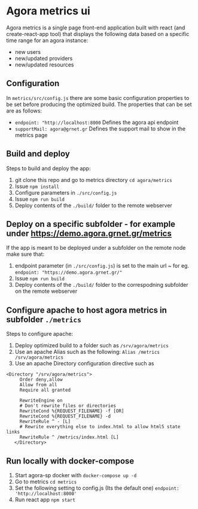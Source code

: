 # Agora metrics ui

Agora metrics is a single page front-end application built with react (and create-react-app tool) that displays the following data based on a specific time range for an agora instance:
- new users
- new/updated providers
- new/updated resources

## Configuration

In `metrics/src/config.js` there are some basic configuration properties to be set before producing the optimized build. The properties that can be set are as follows:
- `endpoint: "http://localhost:8000`
  Defines the agora api endpoint
- `supportMail: agora@grnet.gr`
  Defines the support mail to show in the metrics page


## Build and deploy

Steps to build and deploy the app:

1. git clone this repo and go to metrics directory `cd agora/metrics`
2. Issue `npm install` 
3. Configure parameters in `./src/config.js`
4. Issue `npm run build`
5. Deploy contents of the `./build/` folder to the remote webserver

## Deploy on a specific subfolder - for example under https://demo.agora.grnet.gr/metrics
If the app is meant to be deployed under a subfolder on the remote node make sure that:
1. endpoint parameter (in `./src/config.js`) is set to the main url
~ for eg. `endpoint: "https://demo.agora.grnet.gr/"`
2. Issue `npm run build`
3. Deploy contents of the `./build/` folder to the correspodning subfolder on the remote webserver

## Configure apache to host agora metrics in subfolder `./metrics`
Steps to configure apache:
1. Deploy optimized build to a folder such as `/srv/agora/metrics`
2. Use an apache Alias such as the following:
   `Alias /metrics /srv/agora/metrics`
3. Use an apache Directory configuration directive such as
``` 
<Directory "/srv/agora/metrics">
     Order deny,allow
     Allow from all
     Require all granted
 
     RewriteEngine on
     # Don't rewrite files or directories
     RewriteCond %{REQUEST_FILENAME} -f [OR]
     RewriteCond %{REQUEST_FILENAME} -d
     RewriteRule ^ - [L]
     # Rewrite everything else to index.html to allow html5 state links
     RewriteRule ^ /metrics/index.html [L]
   </Directory>   
```

## Run locally with docker-compose
1. Start agora-sp docker with `docker-compose up -d`
2. Go to metrics `cd metrics`
3. Set the following setting to config.js (Its the default one)
   `endpoint: 'http://localhost:8000'`
4. Run react app
   `npm start`
